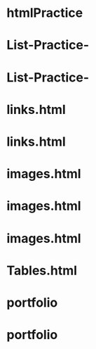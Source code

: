 # htmlPractice
# List-Practice-
# List-Practice-
# links.html
# links.html
# images.html
# images.html
# images.html
# Tables.html
# portfolio
# portfolio
